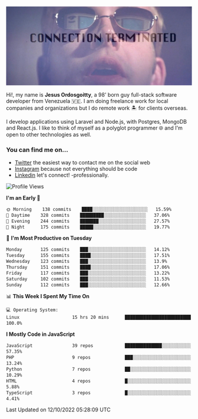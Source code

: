 ![hackers movie reference](./disconnected.jpg)

Hi!, my name is **Jesus Ordosgoitty**, a 98' born guy full-stack software developer from Venezuela 🇻🇪. I am doing freelance work for local companies and organizations but I do remote work 🏝️ for clients overseas. 

I develop applications using Laravel and Node.js, with Postgres, MongoDB and React.js. I like to think of myself as a polyglot programmer 🌐 and I'm open to other technologies as well.

### You can find me on...

- [Twitter](https://twitter.com/jodaz_) the easiest way to contact me on the social web
- [Instagram](https://instagram.com/jodaz_) because not everything should be code
- [Linkedin](https://linkedin.com/in/jodaz) let's connect! -professionally.

<!---
Besides social networks, you can take a look at my [website](https://www.jodaz.xyz) too.
-->

<!--START_SECTION:waka-->
![Profile Views](http://img.shields.io/badge/Profile%20Views-133-blue)

**I'm an Early 🐤** 

```text
🌞 Morning    138 commits    ████░░░░░░░░░░░░░░░░░░░░░   15.59% 
🌆 Daytime    328 commits    █████████░░░░░░░░░░░░░░░░   37.06% 
🌃 Evening    244 commits    ███████░░░░░░░░░░░░░░░░░░   27.57% 
🌙 Night      175 commits    █████░░░░░░░░░░░░░░░░░░░░   19.77%

```
📅 **I'm Most Productive on Tuesday** 

```text
Monday       125 commits    ███░░░░░░░░░░░░░░░░░░░░░░   14.12% 
Tuesday      155 commits    ████░░░░░░░░░░░░░░░░░░░░░   17.51% 
Wednesday    123 commits    ███░░░░░░░░░░░░░░░░░░░░░░   13.9% 
Thursday     151 commits    ████░░░░░░░░░░░░░░░░░░░░░   17.06% 
Friday       117 commits    ███░░░░░░░░░░░░░░░░░░░░░░   13.22% 
Saturday     102 commits    ███░░░░░░░░░░░░░░░░░░░░░░   11.53% 
Sunday       112 commits    ███░░░░░░░░░░░░░░░░░░░░░░   12.66%

```


📊 **This Week I Spent My Time On** 

```text
💻 Operating System: 
Linux                    15 hrs 20 mins      █████████████████████████   100.0%

```

**I Mostly Code in JavaScript** 

```text
JavaScript               39 repos            ██████████████░░░░░░░░░░░   57.35% 
PHP                      9 repos             ███░░░░░░░░░░░░░░░░░░░░░░   13.24% 
Python                   7 repos             ██░░░░░░░░░░░░░░░░░░░░░░░   10.29% 
HTML                     4 repos             █░░░░░░░░░░░░░░░░░░░░░░░░   5.88% 
TypeScript               3 repos             █░░░░░░░░░░░░░░░░░░░░░░░░   4.41%

```



 Last Updated on 12/10/2022 05:28:09 UTC
<!--END_SECTION:waka-->
